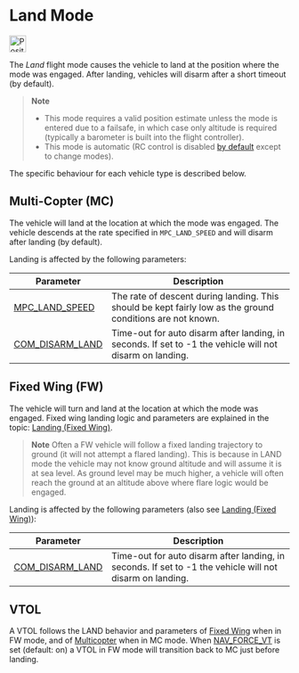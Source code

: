 # Land Mode

[<img src="../../assets/site/position_fixed.svg" title="Position estimate required (e.g. GPS)" width="30px" />](../getting_started/flight_modes.md#key_position_fixed)

The *Land* flight mode causes the vehicle to land at the position where the mode was engaged.
After landing, vehicles will disarm after a short timeout (by default).

> **Note** 
>  * This mode requires a valid position estimate unless the mode is entered due to a failsafe, in which case only altitude is required (typically a barometer is built into the flight controller).
>  * This mode is automatic (RC control is disabled [by default](../advanced_config/parameter_reference.md#COM_RC_OVERRIDE) except to change modes).

The specific behaviour for each vehicle type is described below.


## Multi-Copter (MC)

The vehicle will land at the location at which the mode was engaged.
The vehicle descends at the rate specified in `MPC_LAND_SPEED` and will disarm after landing (by default).

Landing is affected by the following parameters:

Parameter | Description
--- | ---
[MPC_LAND_SPEED](../advanced_config/parameter_reference.md#MPC_LAND_SPEED) | The rate of descent during landing. This should be kept fairly low as the ground conditions are not known.
[COM_DISARM_LAND](../advanced_config/parameter_reference.md#COM_DISARM_LAND) | Time-out for auto disarm after landing, in seconds. If set to -1 the vehicle will not disarm on landing.


## Fixed Wing (FW)

The vehicle will turn and land at the location at which the mode was engaged.
Fixed wing landing logic and parameters are explained in the topic: [Landing (Fixed Wing)](../flying/fixed_wing_landing.md).

> **Note** Often a FW vehicle will follow a fixed landing trajectory to ground (it will not attempt a flared landing).
  This is because in LAND mode the vehicle may not know ground altitude and will assume it is at sea level.
  As ground level may be much higher, a vehicle will often reach the ground at an altitude above where flare logic would be engaged.

Landing is affected by the following parameters (also see [Landing (Fixed Wing)](../flying/fixed_wing_landing.md)):

Parameter | Description
--- | ---
[COM_DISARM_LAND](../advanced_config/parameter_reference.md#COM_DISARM_LAND) | Time-out for auto disarm after landing, in seconds. If set to -1 the vehicle will not disarm on landing.

## VTOL

A VTOL follows the LAND behavior and parameters of [Fixed Wing](#fixed-wing-fw) when in FW mode, and of [Multicopter](#multi-copter-mc) when in MC mode. When [NAV_FORCE_VT](../advanced_config/parameter_reference.md#NAV_FORCE_VT) is set (default: on) a VTOL in FW mode will transition back to MC just before landing.
